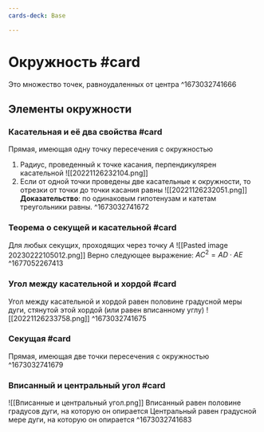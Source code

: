 ```yaml
---
cards-deck: Base

---
```


# Окружность #card 
Это множество точек, равноудаленных от центра
^1673032741666

## Элементы окружности

### Касательная и её два свойства #card 
Прямая, имеющая одну точку пересечения с окружностью<br>
1. Радиус, проведенный к точке касания, перпендикулярен касательной ![[20221126232104.png]]
2. Если от одной точки проведены две касательные к окружности, то отрезки от точки до точки касания равны ![[20221126232051.png]]<br> **Доказательство**: по одинаковым гипотенузам и катетам треугольники равны.
^1673032741672

### Теорема о секущей и касательной #card
Для любых секущих, проходящих через точку $A$ 
![[Pasted image 20230222105012.png]]
Верно следующее выражение:
$AC^2 = AD \cdot AE$
^1677052267413

### Угол между касательной и хордой #card 
Угол между касательной и хордой равен половине градусной меры дуги, стянутой этой хордой (или равен вписанному углу) ![[20221126233758.png]]
^1673032741675

### Секущая #card 
Прямая, имеющая две точки пересечения с окружностью 
^1673032741679

### Вписанный и центральный угол #card 
![[Вписанные и центральный угол.png]]
Вписанный равен половине градусов дуги, на которую он опирается
Центральный равен градусной мере дуги, на которую он опирается 
^1673032741683

